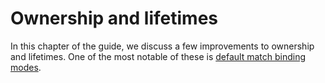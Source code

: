 # Ownership and lifetimes

[dmbm]: default-match-binding.md

In this chapter of the guide, we discuss a few improvements to ownership and lifetimes.
One of the most notable of these is [default match binding modes][dmbm].